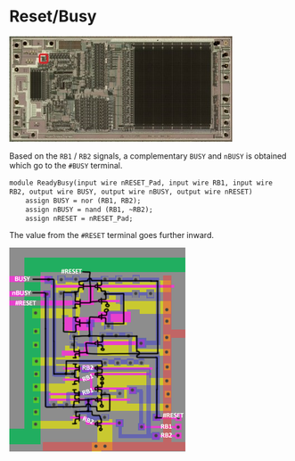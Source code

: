 # Reset/Busy

![locator_M1](imgstore/locator_M1.jpg)

Based on the `RB1` / `RB2` signals, a complementary `BUSY` and `nBUSY` is obtained which go to the `#BUSY` terminal.

```
module ReadyBusy(input wire nRESET_Pad, input wire RB1, input wire RB2, output wire BUSY, output wire nBUSY, output wire nRESET)
	assign BUSY = nor (RB1, RB2);
	assign nBUSY = nand (RB1, ~RB2);
	assign nRESET = nRESET_Pad;
```

The value from the `#RESET` terminal goes further inward.

![M1](imgstore/M1.png)
